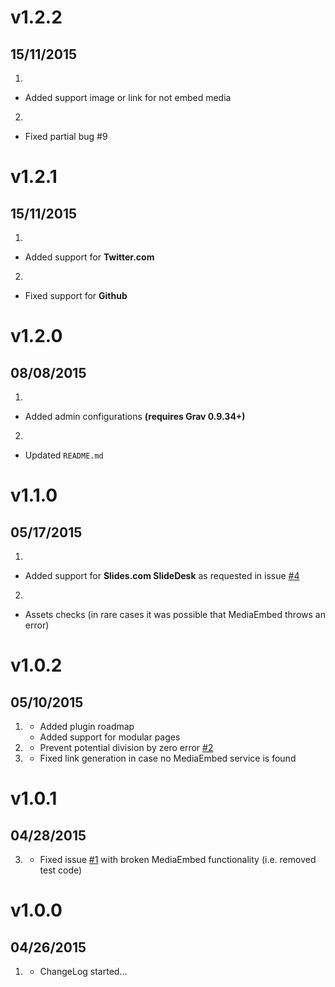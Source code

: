 # v1.2.2
## 15/11/2015

1. [](#new)
  * Added support image or link for not embed media  
2. [](#bugfix)
  * Fixed partial bug #9

# v1.2.1
## 15/11/2015

1. [](#new)
  * Added support for **Twitter.com**
2. [](#bugfix)
  * Fixed support for **Github**

# v1.2.0
## 08/08/2015

1. [](#new)
  * Added admin configurations **(requires Grav 0.9.34+)**
2. [](#improved)
  * Updated `README.md`

# v1.1.0
## 05/17/2015

1. [](#new)
  * Added support for **Slides.com SlideDesk** as requested in issue [#4](https://github.com/Sommerregen/grav-plugin-mediaembed/issues/4)
2. [](#improved)
  * Assets checks (in rare cases it was possible that MediaEmbed throws an error)

# v1.0.2
## 05/10/2015

1. [](#new)
	* Added plugin roadmap
	* Added support for modular pages
2. [](#improved)
	* Prevent potential division by zero error [#2](https://github.com/Sommerregen/grav-plugin-mediaembed/pull/2)
3. [](#bugfix)
	* Fixed link generation in case no MediaEmbed service is found

# v1.0.1
## 04/28/2015

3. [](#bugfix)
	* Fixed issue [#1](https://github.com/Sommerregen/grav-plugin-mediaembed/issues/1) with broken MediaEmbed functionality (i.e. removed test code)

# v1.0.0
## 04/26/2015

1. [](#new)
    * ChangeLog started...

